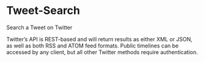 # Tweet-Search
Search a Tweet on Twitter

Twitter’s API is REST-based and will return results as either XML or JSON, as well as both RSS and ATOM feed formats. Public timelines can be accessed by any client, but all other Twitter methods require authentication.
